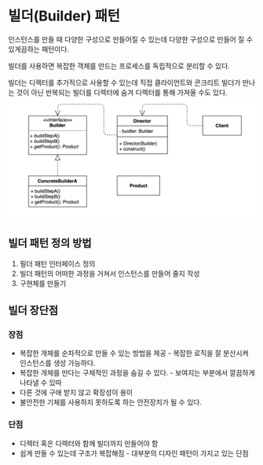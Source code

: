 # 빌더(Builder) 패턴
인스턴스를 만들 때 다양한 구성으로 만들어질 수 있는데 다양한 구성으로 만들어 질 수 있게끔하는 패턴이다.

빌더를 사용하면 복잡한 객체를 만드는 프로세스를 독립적으로 분리할 수 있다.

빌더는 디렉터를 추가적으로 사용할 수 있는데
직접 클라이언트와 콘크리트 빌더가 만나는 것이 아닌 반복되는 빌더를 디렉터에 숨겨 디렉터를 통해 가져올 수도 있다. 
![BuilderPattern.png](BuilderPattern.png)

## 빌더 패턴 정의 방법
1. 필더 패턴 인터페이스 정의
2. 빌더 패턴의 어떠한 과정을 거쳐서 인스턴스를 만들어 줄지 작성
3. 구현체를 만들기

## 빌더 장단점

### 장점
- 복잡한 개체를 순차적으로 만들 수 있는 방법을 제공 - 복잡한 로직을 잘 분산시켜 인스턴스를 생성 가능하다.
- 복잡한 개체를 만다는 구체적인 과정을 숨길 수 있다. - 보여지는 부분에서 깔끔하게 나타낼 수 있따
- 다른 것에 구애 받지 않고 확장성이 용이
- 불안전한 기체를 사용하지 못하도록 하는 안전장치가 될 수 있다.

### 단점
- 디렉터 혹은 디렉터와 함께 빌더까지 만들어야 함
- 쉽게 만들 수 있는데 구조가 복잡해짐 - 대부분의 디자인 패턴이 가지고 있는 단점